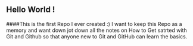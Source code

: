 ## Hello World ! 

####This is the first Repo I ever created :) I want to keep  this Repo as a memory and want down jot down all the notes on How to Get satrted with Git and Github so that anyone new to Git and GitHub can learn the basics.


